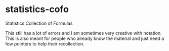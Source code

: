 # statistics-cofo
Statistics Collection of Formulas

This still has a lot of errors and I am sometimes very creative with notation. 
This is also meant for people who already know the material and just need a few pointers to help their recollection.
